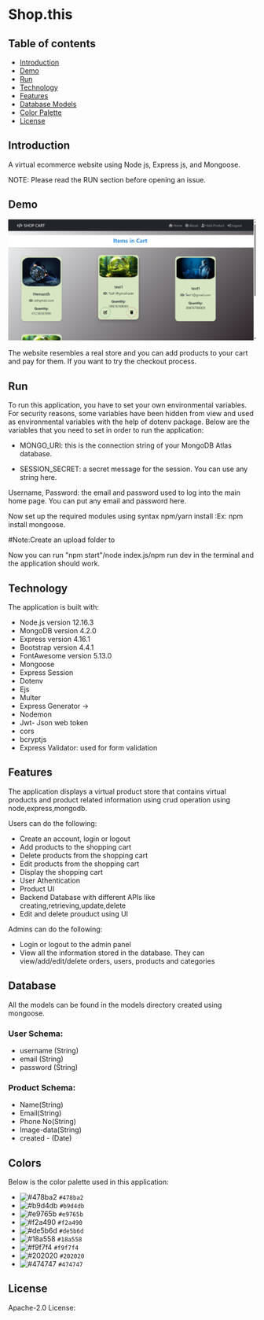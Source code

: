 # Shop.this

## Table of contents

- [Introduction](#introduction)
- [Demo](#demo)
- [Run](#run)
- [Technology](#technology)
- [Features](#features)
- [Database Models](#database)
- [Color Palette](#colors)
- [License](#license)

## Introduction

A virtual ecommerce website using Node js, Express js, and Mongoose.

NOTE: Please read the RUN section before opening an issue.

## Demo

![screenshot](./src/Screenshot1.png)

The website resembles a real store and you can add products to your cart and pay for them. If you want to try the checkout process.

## Run

To run this application, you have to set your own environmental variables. For security reasons, some variables have been hidden from view and used as environmental variables with the help of dotenv package. Below are the variables that you need to set in order to run the application:

- MONGO_URI: this is the connection string of your MongoDB Atlas database.

- SESSION_SECRET: a secret message for the session. You can use any string here.


Username, Password: the email and password used to log into the main home page. You can put any email and password here.


Now set up the required modules using syntax npm/yarn install <required modules> :Ex: npm install mongoose.

#Note:Create an upload folder to 


Now you can run "npm start"/node index.js/npm run dev in the terminal and the application should work.

## Technology

The application is built with:

- Node.js version 12.16.3
- MongoDB version 4.2.0
- Express version 4.16.1
- Bootstrap version 4.4.1
- FontAwesome version 5.13.0
- Mongoose 
- Express Session
- Dotenv
- Ejs
- Multer
- Express Generator ->
- Nodemon 
- Jwt- Json web token 
- cors
- bcryptjs
- Express Validator: used for form validation

## Features

The application displays a virtual product store that contains virtual products and product related information using crud operation using node,express,mongodb.

Users can do the following:

- Create an account, login or logout
- Add products to the shopping cart
- Delete products from the shopping cart
- Edit products from the shopping cart
- Display the shopping cart
- User Athentication 
- Product UI
- Backend Database with different APIs like creating,retrieving,update,delete
- Edit and delete prouduct using UI

Admins can do the following:

- Login or logout to the admin panel
- View all the information stored in the database. They can view/add/edit/delete orders, users, products and categories

## Database

All the models can be found in the models directory created using mongoose.

### User Schema:

- username (String)
- email (String)
- password (String)

### Product Schema:

- Name(String)
- Email(String)
- Phone No(String)
- Image-data(String)
- created - (Date)



## Colors

Below is the color palette used in this application:

- ![#478ba2](https://via.placeholder.com/15/478ba2/000000?text=+) `#478ba2`
- ![#b9d4db](https://via.placeholder.com/15/b9d4db/000000?text=+) `#b9d4db`
- ![#e9765b](https://via.placeholder.com/15/e9765b/000000?text=+) `#e9765b`
- ![#f2a490](https://via.placeholder.com/15/f2a490/000000?text=+) `#f2a490`
- ![#de5b6d](https://via.placeholder.com/15/de5b6d/000000?text=+) `#de5b6d`
- ![#18a558](https://via.placeholder.com/15/18a558/000000?text=+) `#18a558`
- ![#f9f7f4](https://via.placeholder.com/15/f9f7f4/000000?text=+) `#f9f7f4`
- ![#202020](https://via.placeholder.com/15/202020/000000?text=+) `#202020`
- ![#474747](https://via.placeholder.com/15/474747/000000?text=+) `#474747`

## License

Apache-2.0 License:
